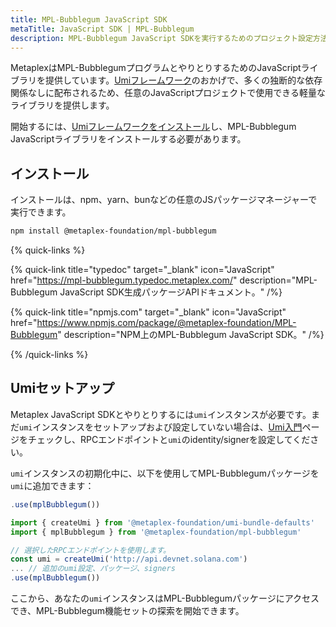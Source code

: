 ```yaml
---
title: MPL-Bubblegum JavaScript SDK
metaTitle: JavaScript SDK | MPL-Bubblegum
description: MPL-Bubblegum JavaScript SDKを実行するためのプロジェクト設定方法を学びます。
---
```


MetaplexはMPL-BubblegumプログラムとやりとりするためのJavaScriptライブラリを提供しています。[Umiフレームワーク](/jp/umi)のおかげで、多くの独断的な依存関係なしに配布されるため、任意のJavaScriptプロジェクトで使用できる軽量なライブラリを提供します。

開始するには、[Umiフレームワークをインストール](/jp/umi/getting-started)し、MPL-Bubblegum JavaScriptライブラリをインストールする必要があります。

## インストール

インストールは、npm、yarn、bunなどの任意のJSパッケージマネージャーで実行できます。

```sh
npm install @metaplex-foundation/mpl-bubblegum
```

{% quick-links %}

{% quick-link title="typedoc" target="_blank" icon="JavaScript" href="https://mpl-bubblegum.typedoc.metaplex.com/" description="MPL-Bubblegum JavaScript SDK生成パッケージAPIドキュメント。" /%}

{% quick-link title="npmjs.com" target="_blank" icon="JavaScript" href="https://www.npmjs.com/package/@metaplex-foundation/MPL-Bubblegum" description="NPM上のMPL-Bubblegum JavaScript SDK。" /%}

{% /quick-links %}

## Umiセットアップ

Metaplex JavaScript SDKとやりとりするには`umi`インスタンスが必要です。まだ`umi`インスタンスをセットアップおよび設定していない場合は、[Umi入門](/jp/umi/getting-started)ページをチェックし、RPCエンドポイントと`umi`のidentity/signerを設定してください。

`umi`インスタンスの初期化中に、以下を使用してMPL-Bubblegumパッケージを`umi`に追加できます：

```js
.use(mplBubblegum())
```

```ts
import { createUmi } from '@metaplex-foundation/umi-bundle-defaults'
import { mplBubblegum } from '@metaplex-foundation/mpl-bubblegum'

// 選択したRPCエンドポイントを使用します。
const umi = createUmi('http://api.devnet.solana.com')
... // 追加のumi設定、パッケージ、signers
.use(mplBubblegum())
```

ここから、あなたの`umi`インスタンスはMPL-Bubblegumパッケージにアクセスでき、MPL-Bubblegum機能セットの探索を開始できます。
